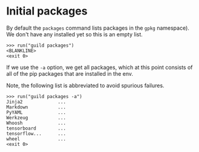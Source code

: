 # Initial packages

By default the `packages` command lists packages in the `gpkg`
namespace). We don't have any installed yet so this is an empty list.

    >>> run("guild packages")
    <BLANKLINE>
    <exit 0>

If we use the `-a` option, we get all packages, which at this point
consists of all of the pip packages that are installed in the env.

Note, the following list is abbreviated to avoid spurious failures.

    >>> run("guild packages -a")
    Jinja2             ...
    Markdown           ...
    PyYAML             ...
    Werkzeug           ...
    Whoosh             ...
    tensorboard        ...
    tensorflow...      ...
    wheel              ...
    <exit 0>
